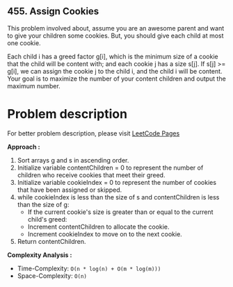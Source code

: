 ## 455. Assign Cookies

This problem involved about, assume you are an awesome parent and want to give your children some cookies. But, you should give each child at most one cookie. <br/>

Each child i has a greed factor g[i], which is the minimum size of a cookie that the child will be content with; and each cookie j has a size s[j]. If s[j] >= g[i], we can assign the cookie j to the child i, and the child i will be content. Your goal is to maximize the number of your content children and output the maximum number. <br/>

# Problem description

For better problem description, please visit [LeetCode Pages](https://leetcode.com/problems/assign-cookies/description/)

**Approach :**<br/>

1. Sort arrays g and s in ascending order.
2. Initialize variable contentChildren = 0 to represent the number of children who receive cookies that meet their greed.
3. Initialize variable cookieIndex = 0 to represent the number of cookies that have been assigned or skipped.
4. while cookieIndex is less than the size of s and contentChildren is less than the size of g:
    - If the current cookie's size is greater than or equal to the current child's greed:
    - Increment contentChildren to allocate the cookie.
    - Increment cookieIndex to move on to the next cookie.
5. Return contentChildren.

**Complexity Analysis :**<br/>

-   Time-Complexity: `O(n * log(n) + O(m * log(m)))`
-   Space-Complexity: `O(n)`
